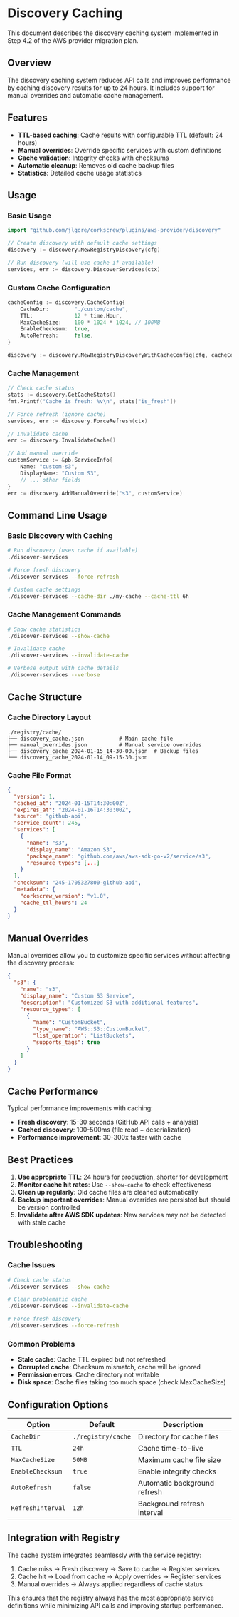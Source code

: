# Discovery Caching

This document describes the discovery caching system implemented in Step 4.2 of the AWS provider migration plan.

## Overview

The discovery caching system reduces API calls and improves performance by caching discovery results for up to 24 hours. It includes support for manual overrides and automatic cache management.

## Features

- **TTL-based caching**: Cache results with configurable TTL (default: 24 hours)
- **Manual overrides**: Override specific services with custom definitions
- **Cache validation**: Integrity checks with checksums
- **Automatic cleanup**: Removes old cache backup files
- **Statistics**: Detailed cache usage statistics

## Usage

### Basic Usage

```go
import "github.com/jlgore/corkscrew/plugins/aws-provider/discovery"

// Create discovery with default cache settings
discovery := discovery.NewRegistryDiscovery(cfg)

// Run discovery (will use cache if available)
services, err := discovery.DiscoverServices(ctx)
```

### Custom Cache Configuration

```go
cacheConfig := discovery.CacheConfig{
    CacheDir:        "./custom/cache",
    TTL:             12 * time.Hour,
    MaxCacheSize:    100 * 1024 * 1024, // 100MB
    EnableChecksum:  true,
    AutoRefresh:     false,
}

discovery := discovery.NewRegistryDiscoveryWithCacheConfig(cfg, cacheConfig)
```

### Cache Management

```go
// Check cache status
stats := discovery.GetCacheStats()
fmt.Printf("Cache is fresh: %v\n", stats["is_fresh"])

// Force refresh (ignore cache)
services, err := discovery.ForceRefresh(ctx)

// Invalidate cache
err := discovery.InvalidateCache()

// Add manual override
customService := &pb.ServiceInfo{
    Name: "custom-s3",
    DisplayName: "Custom S3",
    // ... other fields
}
err := discovery.AddManualOverride("s3", customService)
```

## Command Line Usage

### Basic Discovery with Caching

```bash
# Run discovery (uses cache if available)
./discover-services

# Force fresh discovery
./discover-services --force-refresh

# Custom cache settings
./discover-services --cache-dir ./my-cache --cache-ttl 6h
```

### Cache Management Commands

```bash
# Show cache statistics
./discover-services --show-cache

# Invalidate cache
./discover-services --invalidate-cache

# Verbose output with cache details
./discover-services --verbose
```

## Cache Structure

### Cache Directory Layout

```
./registry/cache/
├── discovery_cache.json           # Main cache file
├── manual_overrides.json          # Manual service overrides
├── discovery_cache_2024-01-15_14-30-00.json  # Backup files
└── discovery_cache_2024-01-14_09-15-30.json
```

### Cache File Format

```json
{
  "version": 1,
  "cached_at": "2024-01-15T14:30:00Z",
  "expires_at": "2024-01-16T14:30:00Z",
  "source": "github-api",
  "service_count": 245,
  "services": [
    {
      "name": "s3",
      "display_name": "Amazon S3",
      "package_name": "github.com/aws/aws-sdk-go-v2/service/s3",
      "resource_types": [...]
    }
  ],
  "checksum": "245-1705327800-github-api",
  "metadata": {
    "corkscrew_version": "v1.0",
    "cache_ttl_hours": 24
  }
}
```

## Manual Overrides

Manual overrides allow you to customize specific services without affecting the discovery process:

```json
{
  "s3": {
    "name": "s3",
    "display_name": "Custom S3 Service",
    "description": "Customized S3 with additional features",
    "resource_types": [
      {
        "name": "CustomBucket",
        "type_name": "AWS::S3::CustomBucket",
        "list_operation": "ListBuckets",
        "supports_tags": true
      }
    ]
  }
}
```

## Cache Performance

Typical performance improvements with caching:

- **Fresh discovery**: 15-30 seconds (GitHub API calls + analysis)
- **Cached discovery**: 100-500ms (file read + deserialization)
- **Performance improvement**: 30-300x faster with cache

## Best Practices

1. **Use appropriate TTL**: 24 hours for production, shorter for development
2. **Monitor cache hit rates**: Use `--show-cache` to check effectiveness
3. **Clean up regularly**: Old cache files are cleaned automatically
4. **Backup important overrides**: Manual overrides are persisted but should be version controlled
5. **Invalidate after AWS SDK updates**: New services may not be detected with stale cache

## Troubleshooting

### Cache Issues

```bash
# Check cache status
./discover-services --show-cache

# Clear problematic cache
./discover-services --invalidate-cache

# Force fresh discovery
./discover-services --force-refresh
```

### Common Problems

- **Stale cache**: Cache TTL expired but not refreshed
- **Corrupted cache**: Checksum mismatch, cache will be ignored
- **Permission errors**: Cache directory not writable
- **Disk space**: Cache files taking too much space (check MaxCacheSize)

## Configuration Options

| Option | Default | Description |
|--------|---------|-------------|
| `CacheDir` | `./registry/cache` | Directory for cache files |
| `TTL` | `24h` | Cache time-to-live |
| `MaxCacheSize` | `50MB` | Maximum cache file size |
| `EnableChecksum` | `true` | Enable integrity checks |
| `AutoRefresh` | `false` | Automatic background refresh |
| `RefreshInterval` | `12h` | Background refresh interval |

## Integration with Registry

The cache system integrates seamlessly with the service registry:

1. Cache miss → Fresh discovery → Save to cache → Register services
2. Cache hit → Load from cache → Apply overrides → Register services
3. Manual overrides → Always applied regardless of cache status

This ensures that the registry always has the most appropriate service definitions while minimizing API calls and improving startup performance.